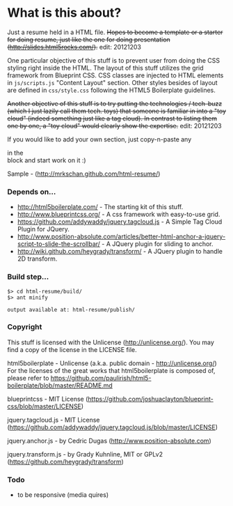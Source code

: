 # What is this about?

Just a resume held in a HTML file. ~~Hopes to become a template or a starter for
doing resume, just like the one for doing presentation
(http://slides.html5rocks.com/).~~ edit: 20121203

One particular objective of this stuff is to prevent user from doing the CSS
styling right inside the HTML. The layout of this stuff utilizes the grid
framework from Blueprint CSS. CSS classes are injected to HTML elements in
`js/scripts.js` "Content Layout" section. Other styles besides of layout are
defined in `css/style.css` following the HTML5 Boilerplate guidelines.

~~Another objective of this stuff is to try putting the technologies / tech-buzz
(which I just lazily call them tech. toys) that someone is familiar in into a
"toy cloud" (indeed something just like a tag cloud). In contrast to listing
them one by one, a "toy cloud" would clearly show the expertise.~~ edit: 20121203

If you would like to add your own section, just copy-n-paste any <section> in
the <article> block and start work on it :)

Sample - (http://mrkschan.github.com/html-resume/)


# Depends on...

* http://html5boilerplate.com/ - The starting kit of this stuff.
* http://www.blueprintcss.org/ - A css framework with easy-to-use grid.
* https://github.com/addywaddy/jquery.tagcloud.js -
  A Simple Tag Cloud Plugin for JQuery.
* http://www.position-absolute.com/articles/better-html-anchor-a-jquery-script-to-slide-the-scrollbar/ -
  A JQuery plugin for sliding to anchor.
* http://wiki.github.com/heygrady/transform/ -
  A JQuery plugin to handle 2D transform.


# Build step...

    $> cd html-resume/build/
    $> ant minify

    output available at: html-resume/publish/


# Copyright

This stuff is licensed with the Unlicense (http://unlicense.org/). You may find
a copy of the license in the LICENSE file.

html5boilerplate - Unlicense (a.k.a. public domain - http://unlicense.org/)  
For the licenses of the great works that html5boilerplate is composed of, please
refer to https://github.com/paulirish/html5-boilerplate/blob/master/README.md

blueprintcss - MIT License
(https://github.com/joshuaclayton/blueprint-css/blob/master/LICENSE)

jquery.tagcloud.js - MIT License
(https://github.com/addywaddy/jquery.tagcloud.js/blob/master/LICENSE)

jquery.anchor.js - by Cedric Dugas (http://www.position-absolute.com)

jquery.transform.js - by Grady Kuhnline, MIT or GPLv2
(https://github.com/heygrady/transform)


# Todo

- to be responsive (media quires)
